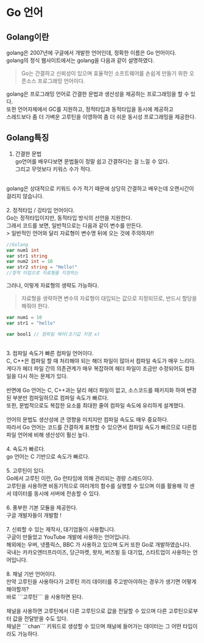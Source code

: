# Go 언어

## Golang이란
golang은 2007년에 구글에서 개발한 언어인데, 정확한 이름은 Go 언어이다.<br>
golang의 정식 웹사이트에서는 golang을 다음과 같이 설명하였다.<br>

> Go는 간결하고 신뢰성이 있으며 효율적인 소프트웨어를 손쉽게 만들기 위한 오픈소스 프로그래밍 언어이다.

golang은 프로그래밍 언어로 간결한 문법과 생산성을 제공하는 프로그래밍을 할 수 있다.<br>
또한 언어자체에서 GC를 지원하고, 정적타입과 동적타입을 동시에 제공하고<br>
스레드보다 좀 더 가벼운 고루틴을 이영하여 좀 더 쉬운 동시성 프로그래밍을 제공한다.<br>

## Golang특징
1. 간결한 문법<br>
go언어를 배우다보면 문법들이 정말 쉽고 간결하다는 걸 느낄 수 있다.<br>
그리고 무엇보다 키워스 수가 적다.<br>
<br> 
golang은 상대적으로 키워드 수가 적기 때문에 상당히 간결하고 배우는데 오랜시간이 걸리지 않습니다.<br>
<br>
2. 정적타입 / 강타입 언어이다. <br> 
Go는 정적타입이지만, 동적타입 방식의 선언을 지원한다.<br>
그래서 코드를 보면, 일반적으로는 다음과 같이 변수를 만든다.<br>
> 일반적인 언어와 달리 자료형이 변수명 뒤에 오는 것에 주의하자!!

``` go
//Golang
var num1 int
var str1 string
var num2 int = 10
var str2 string = "Hello!"
//정적 타입으로 자료형을 지정하는 
```
그러나, 이렇게 자료형의 생략도 가능하다.<br>
> 자료형을 생략하면 변수의 자료형이 대입되는 값으로 지정되므로, 반드시 할당을 해줘야 한다.

``` go
var num1 = 10
var str1 = "hello"

var bool1 // 컴파일 에러(초기값 지정 x)
```
<br>
3. 컴파일 속도가 빠른 컴파일 언어이다.<br>
C, C++은 컴파일 할 때 처리해야 되는 해더 파일이 많아서 컴파일 속도가 매우 느리다.<br>
게다가 헤더 파일 간의 의존관계가 매우 복잡하여 헤더 파일이 조금만 수정되어도 컴파일을 다시 하는 문제가 있다.<br>
<br>
반면에 Go 언어는 C, C++과는 달리 헤더 파일이 없고, 소스코드를 패키지화 하여 변경된 부분만 컴파일하므로 컴파일 속도가 빠르다.<br>
또한, 문법적으로도 복잡한 요소를 최대한 줄여 컴파일 속도에 유리하게 설계했다.<br>
<br>
언어의 문법도 생산성에 큰 영향을 미치지만 컴파일 속도도 매우 중요하다.<br>
따라서 Go 언어는 코드를 간결하게 표현할 수 있으면서 컴파일 속도가 빠르므로 다른컴파일 언어에 비해 생산성이 훨신 높다. <br>
<br>
4. 속도가 빠르다.<br>
go 언어는 C 기반으로 속도가 빠르다.<br>
<br>
5. 고루틴이 있다.<br>
Go에서 고루틴 이란, Go 런타임에 의해 관리되는 경량 스레드이다.<br>
고루틴을 사용하면 비동기적으로 여러개의 함수를 실행할 수 있으며 이를 활용해 각 센서 데이터를 동시에 서버에 전송할 수 있다.<br>
<br>
6. 풍부한 기본 모듈을 제공한다.<br>
구글 개발자들이 개발함 !<br>
<br>
7. 신뢰할 수 있는 제작사, 대기업들이 사용합니다.<br>
  구글이 만들었고 YouTube 개발에 사용하는 언어입니다.<br>
  해외에는 우버, 넷플릭스, BBC 가 사용하고 있으며 도커 또한 Go로 개발하였습니다.<br>
  국내는 카카오엔터프라이즈, 당근마켓, 왓차, 버즈빌 등 대기업, 스타트업이 사용하는 언어입니다.<br>
  <br>
8. 채널 기반 언어이다.<br>
  만약 고루틴을 사용하다가 고루틴 끼리 데이터를 주고받아야하는 경우가 생기면 어떻게 해야할까?<br>
  바로 ```고루틴``` 을 사용하면 된다.<br>
  <br>
  채널을 사용하면 고루틴에서 다른 고루틴으로 값을 전달할 수 있으며 다른 고루틴으로부터 값을 전달받을 수도 있다.<br>
  채널은 ```chan``` 키워드로 생성할 수 있으며 채널에 들어가는 데이터는 그 어떤 타입이라도 가능하다.<br>
